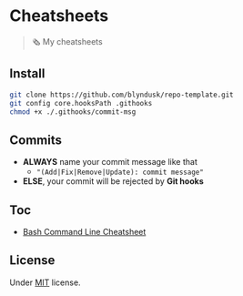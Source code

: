 # Cheatsheets

> 🗞 My cheatsheets

## Install

```bash
git clone https://github.com/blyndusk/repo-template.git
git config core.hooksPath .githooks
chmod +x ./.githooks/commit-msg
```

## Commits

- **ALWAYS** name your commit message like that
  - `"(Add|Fix|Remove|Update): commit message"`
- **ELSE**, your commit will be rejected by **Git hooks**

## Toc

- [Bash Command Line Cheatsheet](./bash-command-line.txt)

## License

Under [MIT](./LICENSE) license.

